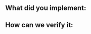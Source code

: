 ## What did you implement:

<!--
Briefly describe the feature/bug
-->

## How can we verify it:

<!--
Add steps to reproduce the issue and fix 
-->
